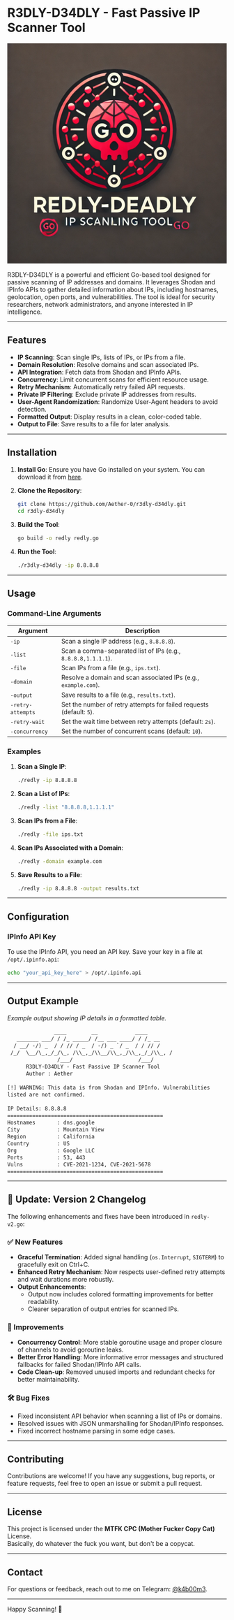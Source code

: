 # R3DLY-D34DLY - Fast Passive IP Scanner Tool

![R3DLY-D34DLY Logo](logo.png)  

R3DLY-D34DLY is a powerful and efficient Go-based tool designed for passive scanning of IP addresses and domains. It leverages Shodan and IPInfo APIs to gather detailed information about IPs, including hostnames, geolocation, open ports, and vulnerabilities. The tool is ideal for security researchers, network administrators, and anyone interested in IP intelligence.

---

## Features

- **IP Scanning**: Scan single IPs, lists of IPs, or IPs from a file.
- **Domain Resolution**: Resolve domains and scan associated IPs.
- **API Integration**: Fetch data from Shodan and IPInfo APIs.
- **Concurrency**: Limit concurrent scans for efficient resource usage.
- **Retry Mechanism**: Automatically retry failed API requests.
- **Private IP Filtering**: Exclude private IP addresses from results.
- **User-Agent Randomization**: Randomize User-Agent headers to avoid detection.
- **Formatted Output**: Display results in a clean, color-coded table.
- **Output to File**: Save results to a file for later analysis.

---

## Installation

1. **Install Go**: Ensure you have Go installed on your system. You can download it from [here](https://golang.org/dl/).

2. **Clone the Repository**:
   ```bash
   git clone https://github.com/Aether-0/r3dly-d34dly.git
   cd r3dly-d34dly
   ```

3. **Build the Tool**:
   ```bash
   go build -o redly redly.go
   ```

4. **Run the Tool**:
   ```bash
   ./r3dly-d34dly -ip 8.8.8.8
   ```

---

## Usage

### Command-Line Arguments

| Argument           | Description                                                                 |
|--------------------|-----------------------------------------------------------------------------|
| `-ip`              | Scan a single IP address (e.g., `8.8.8.8`).                                |
| `-list`            | Scan a comma-separated list of IPs (e.g., `8.8.8.8,1.1.1.1`).              |
| `-file`            | Scan IPs from a file (e.g., `ips.txt`).                                    |
| `-domain`          | Resolve a domain and scan associated IPs (e.g., `example.com`).            |
| `-output`          | Save results to a file (e.g., `results.txt`).                              |
| `-retry-attempts`  | Set the number of retry attempts for failed requests (default: `5`).       |
| `-retry-wait`      | Set the wait time between retry attempts (default: `2s`).                  |
| `-concurrency`     | Set the number of concurrent scans (default: `10`).                        |

### Examples

1. **Scan a Single IP**:
   ```bash
   ./redly -ip 8.8.8.8
   ```

2. **Scan a List of IPs**:
   ```bash
   ./redly -list "8.8.8.8,1.1.1.1"
   ```

3. **Scan IPs from a File**:
   ```bash
   ./redly -file ips.txt
   ```

4. **Scan IPs Associated with a Domain**:
   ```bash
   ./redly -domain example.com
   ```

5. **Save Results to a File**:
   ```bash
   ./redly -ip 8.8.8.8 -output results.txt
   ```

---

## Configuration

### IPInfo API Key
To use the IPInfo API, you need an API key. Save your key in a file at `/opt/.ipinfo.api`:
```bash
echo "your_api_key_here" > /opt/.ipinfo.api
```

---

## Output Example

*Example output showing IP details in a formatted table.*

```
               ____        __            ____    
   _______ ___/ / /_ _____/ /__ ___ ____/ / /_ __
  / __/ -/) _  / / // / _  / -/) _ `/ _  / / // /
 /_/  \__/\_,_/_/\_, /\\_,_/\\__/\\_,_/\\_,_/_/\\_, / 
                /___/                     /___/   
      R3DLY-D34DLY - Fast Passive IP Scanner Tool
      Author : Aether

[!] WARNING: This data is from Shodan and IPInfo. Vulnerabilities listed are not confirmed.

IP Details: 8.8.8.8
==================================================
Hostnames       : dns.google
City            : Mountain View
Region          : California
Country         : US
Org             : Google LLC
Ports           : 53, 443
Vulns           : CVE-2021-1234, CVE-2021-5678
==================================================
```

---

## 🔄 Update: Version 2 Changelog

The following enhancements and fixes have been introduced in `redly-v2.go`:

### ✅ New Features
- **Graceful Termination**: Added signal handling (`os.Interrupt`, `SIGTERM`) to gracefully exit on Ctrl+C.
- **Enhanced Retry Mechanism**: Now respects user-defined retry attempts and wait durations more robustly.
- **Output Enhancements**:
  - Output now includes colored formatting improvements for better readability.
  - Clearer separation of output entries for scanned IPs.

### 🔧 Improvements
- **Concurrency Control**: More stable goroutine usage and proper closure of channels to avoid goroutine leaks.
- **Better Error Handling**: More informative error messages and structured fallbacks for failed Shodan/IPInfo API calls.
- **Code Clean-up**: Removed unused imports and redundant checks for better maintainability.

### 🛠 Bug Fixes
- Fixed inconsistent API behavior when scanning a list of IPs or domains.
- Resolved issues with JSON unmarshalling for Shodan/IPInfo responses.
- Fixed incorrect hostname parsing in some edge cases.

---

## Contributing

Contributions are welcome! If you have any suggestions, bug reports, or feature requests, feel free to open an issue or submit a pull request.

---

## License

This project is licensed under the **MTFK CPC (Mother Fucker Copy Cat)** License.  
Basically, do whatever the fuck you want, but don't be a copycat.  

---

## Contact

For questions or feedback, reach out to me on Telegram: [@k4b00m3](https://t.me/k4b00m3).

---

Happy Scanning! 🚀
